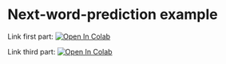 # Next-word-prediction example

Link first part: 
[![Open In Colab](https://colab.research.google.com/assets/colab-badge.svg)](https://colab.research.google.com/github/bgagl/next-word-example-nb/blob/main/next-word-prediction.ipynb)

Link third part: 
[![Open In Colab](https://colab.research.google.com/assets/colab-badge.svg)](https://colab.research.google.com/github/bgagl/next-word-example-nb/blob/main/Summer_school_workshop.ipynb)

